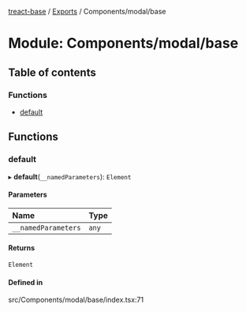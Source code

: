 [treact-base](../README.md) / [Exports](../modules.md) / Components/modal/base

# Module: Components/modal/base

## Table of contents

### Functions

- [default](Components_modal_base.md#default)

## Functions

### default

▸ **default**(`__namedParameters`): `Element`

#### Parameters

| Name | Type |
| :------ | :------ |
| `__namedParameters` | `any` |

#### Returns

`Element`

#### Defined in

src/Components/modal/base/index.tsx:71
